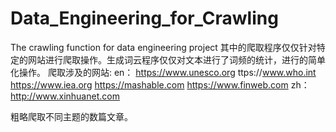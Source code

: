 # Data_Engineering_for_Crawling
The crawling function for data engineering project
其中的爬取程序仅仅针对特定的网站进行爬取操作。生成词云程序仅仅对文本进行了词频的统计，进行的简单化操作。
爬取涉及的网站:
en：
https://www.unesco.org
ttps://www.who.int
https://www.iea.org
https://mashable.com
https://www.finweb.com
zh：
http://www.xinhuanet.com

粗略爬取不同主题的数篇文章。
